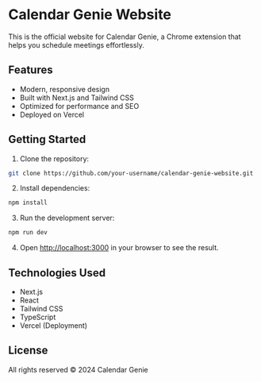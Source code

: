 # Calendar Genie Website

This is the official website for Calendar Genie, a Chrome extension that helps you schedule meetings effortlessly.

## Features

- Modern, responsive design
- Built with Next.js and Tailwind CSS
- Optimized for performance and SEO
- Deployed on Vercel

## Getting Started

1. Clone the repository:
```bash
git clone https://github.com/your-username/calendar-genie-website.git
```

2. Install dependencies:
```bash
npm install
```

3. Run the development server:
```bash
npm run dev
```

4. Open [http://localhost:3000](http://localhost:3000) in your browser to see the result.

## Technologies Used

- Next.js
- React
- Tailwind CSS
- TypeScript
- Vercel (Deployment)

## License

All rights reserved © 2024 Calendar Genie 